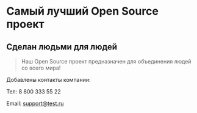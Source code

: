 # Самый лучший Open Source проект

## Сделан людьми для людей

> Наш Open Source проект предназначен для объединения людей со всего мира!

Добавлены контакты компании:

Тел: 8 800 333 55 22

Email: support@test.ru
